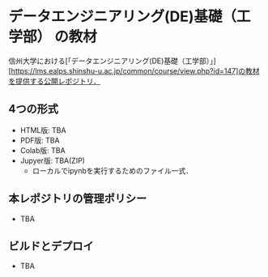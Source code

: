 # データエンジニアリング(DE)基礎（工学部） の教材

信州大学における[「データエンジニアリング(DE)基礎（工学部）」][https://lms.ealps.shinshu-u.ac.jp/common/course/view.php?id=147]の教材を提供する公開レポジトリ．

## 4つの形式

* HTML版: TBA
* PDF版: TBA
* Colab版: TBA
* Jupyer版: TBA(ZIP)
  * ローカルでipynbを実行するためのファイル一式．

## 本レポジトリの管理ポリシー

* TBA

## ビルドとデプロイ

* TBA

